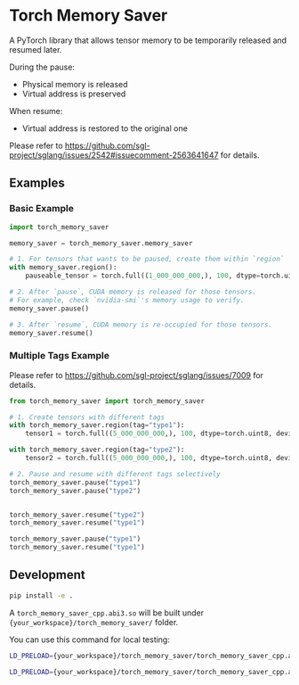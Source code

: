 # Torch Memory Saver

A PyTorch library that allows tensor memory to be temporarily released and resumed later.

During the pause:
- Physical memory is released
- Virtual address is preserved

When resume:
- Virtual address is restored to the original one

Please refer to https://github.com/sgl-project/sglang/issues/2542#issuecomment-2563641647 for details.

## Examples

### Basic Example

```python
import torch_memory_saver

memory_saver = torch_memory_saver.memory_saver

# 1. For tensors that wants to be paused, create them within `region`
with memory_saver.region():
    pauseable_tensor = torch.full((1_000_000_000,), 100, dtype=torch.uint8, device='cuda')

# 2. After `pause`, CUDA memory is released for those tensors.
# For example, check `nvidia-smi`'s memory usage to verify.
memory_saver.pause()

# 3. After `resume`, CUDA memory is re-occupied for those tensors.
memory_saver.resume()
```

### Multiple Tags Example

Please refer to https://github.com/sgl-project/sglang/issues/7009 for details.

```python
from torch_memory_saver import torch_memory_saver

# 1. Create tensors with different tags
with torch_memory_saver.region(tag="type1"):
    tensor1 = torch.full((5_000_000_000,), 100, dtype=torch.uint8, device='cuda')

with torch_memory_saver.region(tag="type2"):
    tensor2 = torch.full((5_000_000_000,), 100, dtype=torch.uint8, device='cuda')

# 2. Pause and resume with different tags selectively
torch_memory_saver.pause("type1")
torch_memory_saver.pause("type2")


torch_memory_saver.resume("type2")
torch_memory_saver.resume("type1")

torch_memory_saver.pause("type1")
torch_memory_saver.resume("type1")
```

## Development

```bash
pip install -e .
```

A `torch_memory_saver_cpp.abi3.so` will be built under `{your_workspace}/torch_memory_saver/` folder.

You can use this command for local testing:
```bash
LD_PRELOAD={your_workspace}/torch_memory_saver/torch_memory_saver_cpp.abi3.so python examples/simple.py

LD_PRELOAD={your_workspace}/torch_memory_saver/torch_memory_saver_cpp.abi3.so python examples/mock_rl.py
```